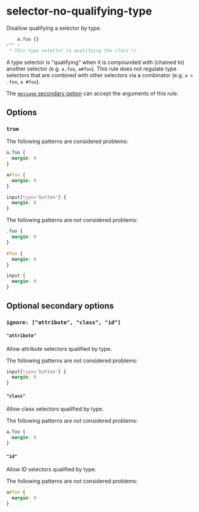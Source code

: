 # selector-no-qualifying-type

Disallow qualifying a selector by type.

<!-- prettier-ignore -->
```css
    a.foo {}
/** ↑
 * This type selector is qualifying the class */
```

A type selector is "qualifying" when it is compounded with (chained to) another selector (e.g. `a.foo`, `a#foo`). This rule does not regulate type selectors that are combined with other selectors via a combinator (e.g. `a > .foo`, `a #foo`).

The [`message` secondary option](https://github.com/stylelint/stylelint/tree/15.10.1/docsuser-guideconfigure.md#message) can accept the arguments of this rule.

## Options

### `true`

The following patterns are considered problems:

<!-- prettier-ignore -->
```css
a.foo {
  margin: 0
}
```

<!-- prettier-ignore -->
```css
a#foo {
  margin: 0
}
```

<!-- prettier-ignore -->
```css
input[type='button'] {
  margin: 0
}
```

The following patterns are _not_ considered problems:

<!-- prettier-ignore -->
```css
.foo {
  margin: 0
}
```

<!-- prettier-ignore -->
```css
#foo {
  margin: 0
}
```

<!-- prettier-ignore -->
```css
input {
  margin: 0
}
```

## Optional secondary options

### `ignore: ["attribute", "class", "id"]`

#### `"attribute"`

Allow attribute selectors qualified by type.

The following patterns are _not_ considered problems:

<!-- prettier-ignore -->
```css
input[type='button'] {
  margin: 0
}
```

#### `"class"`

Allow class selectors qualified by type.

The following patterns are _not_ considered problems:

<!-- prettier-ignore -->
```css
a.foo {
  margin: 0
}
```

#### `"id"`

Allow ID selectors qualified by type.

The following patterns are _not_ considered problems:

<!-- prettier-ignore -->
```css
a#foo {
  margin: 0
}
```
